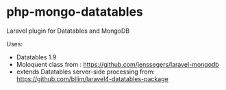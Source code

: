 php-mongo-datatables
====================

Laravel plugin for Datatables and MongoDB

Uses:
- Datatables 1.9
- Moloquent class from : https://github.com/jenssegers/laravel-mongodb
- extends Datatables server-side processing from: https://github.com/bllim/laravel4-datatables-package
